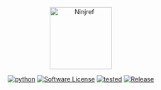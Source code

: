 <p align="center">
  <img alt="Ninjref" src="https://i.imgur.com/rSlKlAq.png" height="140" />
  <p align="center">
    <a href="https://github.com/j3ssie/Osmedeus"><img alt="python" src="https://img.shields.io/badge/python-3.6%2B-blue.svg"></a>
    <a href=""><img alt="Software License" src="https://img.shields.io/badge/license-GPL--3.0-orange"></a>
    <a href=""><img alt="tested" src="https://img.shields.io/badge/Tested-Linux-success"></a>
    <a href="https://github.com/sharyer/ninjref"><img alt="Release" src="https://img.shields.io/badge/version-1.0-red.svg"></a>
  </p>
</p>
